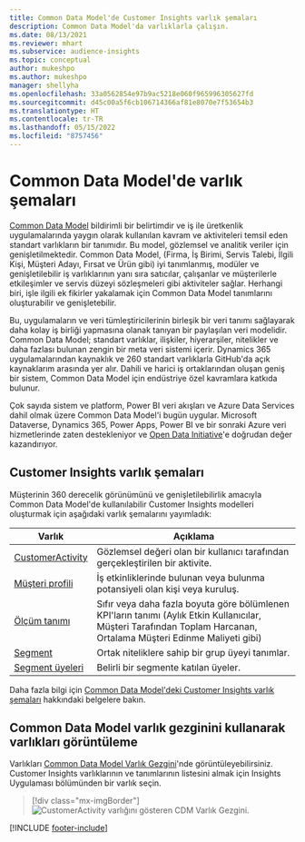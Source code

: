 ```yaml
---
title: Common Data Model'de Customer Insights varlık şemaları
description: Common Data Model'da varlıklarla çalışın.
ms.date: 08/13/2021
ms.reviewer: mhart
ms.subservice: audience-insights
ms.topic: conceptual
author: mukeshpo
ms.author: mukeshpo
manager: shellyha
ms.openlocfilehash: 33a0562854e97b9ac5218e060f965996305627fd
ms.sourcegitcommit: d45c00a5f6cb106714366af81e8070e7f53654b3
ms.translationtype: HT
ms.contentlocale: tr-TR
ms.lasthandoff: 05/15/2022
ms.locfileid: "8757456"
---
```

# <a name="entity-schemas-in-common-data-model"></a>Common Data Model'de varlık şemaları



[Common Data Model](/common-data-model/) bildirimli bir belirtimdir ve iş ile üretkenlik uygulamalarında yaygın olarak kullanılan kavram ve aktiviteleri temsil eden standart varlıkların bir tanımıdır. Bu model, gözlemsel ve analitik veriler için genişletilmektedir. Common Data Model, (Firma, İş Birimi, Servis Talebi, İlgili Kişi, Müşteri Adayı, Fırsat ve Ürün gibi) iyi tanımlanmış, modüler ve genişletilebilir iş varlıklarının yanı sıra satıcılar, çalışanlar ve müşterilerle etkileşimler ve servis düzeyi sözleşmeleri gibi aktiviteler sağlar. Herhangi biri, işle ilgili ek fikirler yakalamak için Common Data Model tanımlarını oluşturabilir ve genişletebilir.

Bu, uygulamaların ve veri tümleştiricilerinin birleşik bir veri tanımı sağlayarak daha kolay iş birliği yapmasına olanak tanıyan bir paylaşılan veri modelidir. Common Data Model; standart varlıklar, ilişkiler, hiyerarşiler, nitelikler ve daha fazlası bulunan zengin bir meta veri sistemi içerir. Dynamics 365 uygulamalarından kaynaklık ve 260 standart varlıklarla GitHub'da açık kaynaklarım arasında yer alır. Dahili ve harici iş ortaklarından oluşan geniş bir sistem, Common Data Model için endüstriye özel kavramlara katkıda bulunur.

Çok sayıda sistem ve platform, Power BI veri akışları ve Azure Data Services dahil olmak üzere Common Data Model'i bugün uygular. Microsoft Dataverse, Dynamics 365, Power Apps, Power BI ve bir sonraki Azure veri hizmetlerinde zaten destekleniyor ve [Open Data Initiative](https://dynamics.microsoft.com/en-us/open-data-initiative/)'e doğrudan değer kazandırıyor.

## <a name="customer-insights-entity-schemas"></a>Customer Insights varlık şemaları

Müşterinin 360 derecelik görünümünü ve genişletilebilirlik amacıyla Common Data Model'de kullanılabilir Customer Insights modelleri oluşturmak için aşağıdaki varlık şemalarını yayımladık:

| Varlık | Açıklama |
|---------|---------|
|[CustomerActivity](/common-data-model/schema/core/applicationcommon/foundationcommon/crmcommon/solutions/customerinsights/customeractivity) | Gözlemsel değeri olan bir kullanıcı tarafından gerçekleştirilen bir aktivite. |
|[Müşteri profili](/common-data-model/schema/core/applicationcommon/foundationcommon/crmcommon/solutions/customerinsights/customerprofile) | İş etkinliklerinde bulunan veya bulunma potansiyeli olan kişi veya kuruluş. |
|[Ölçüm tanımı](/common-data-model/schema/core/applicationcommon/foundationcommon/crmcommon/solutions/customerinsights/measuredefinition) | Sıfır veya daha fazla boyuta göre bölümlenen KPI'ların tanımı (Aylık Etkin Kullanıcılar, Müşteri Tarafından Toplam Harcanan, Ortalama Müşteri Edinme Maliyeti gibi) |
|[Segment](/common-data-model/schema/core/applicationcommon/foundationcommon/crmcommon/solutions/customerinsights/segment) | Ortak niteliklere sahip bir grup üyeyi tanımlar. |
|[Segment üyeleri](/common-data-model/schema/core/applicationcommon/foundationcommon/crmcommon/solutions/customerinsights/segmentmembership) | Belirli bir segmente katılan üyeler. |

Daha fazla bilgi için [Common Data Model'deki Customer Insights varlık şemaları](/common-data-model/schema/core/applicationcommon/foundationcommon/crmcommon/solutions/customerinsights/overview) hakkındaki belgelere bakın.

## <a name="view-entities-using-the-common-data-model-entity-navigator"></a>Common Data Model varlık gezginini kullanarak varlıkları görüntüleme

Varlıkları [Common Data Model Varlık Gezgini](https://microsoft.github.io/CDM/)'nde görüntüleyebilirsiniz. Customer Insights varlıklarının ve tanımlarının listesini almak için Insights Uygulaması bölümünden bir varlık seçin.
> [!div class="mx-imgBorder"]
> ![CustomerActivity varlığını gösteren CDM Varlık Gezgini.](media/CDM-entity-navigator.png "CustomerActivity varlığını gösteren CDM varlık Gezgini")


[!INCLUDE [footer-include](includes/footer-banner.md)]
